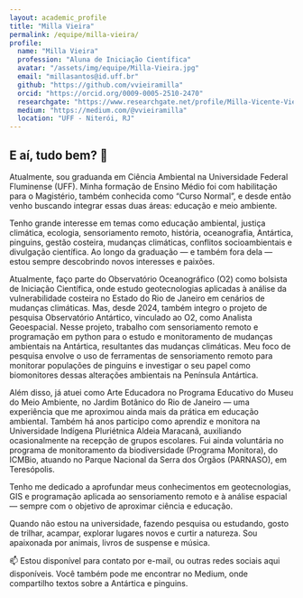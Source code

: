 ```yaml
---
layout: academic_profile
title: "Milla Vieira"
permalink: /equipe/milla-vieira/
profile:
  name: "Milla Vieira"
  profession: "Aluna de Iniciação Científica"
  avatar: "/assets/img/equipe/Milla-Vieira.jpg"
  email: "millasantos@id.uff.br"
  github: "https://github.com/vvieiramilla"
  orcid: "https://orcid.org/0009-0005-2510-2470"
  researchgate: "https://www.researchgate.net/profile/Milla-Vicente-Vieira"
  medium: "https://medium.com/@vvieiramilla"
  location: "UFF - Niterói, RJ"
---
```


## E aí, tudo bem? 🐧

Atualmente, sou graduanda em Ciência Ambiental na Universidade Federal Fluminense (UFF). Minha formação de Ensino Médio foi com habilitação para o Magistério, também conhecida como “Curso Normal”, e desde então venho buscando integrar essas duas áreas: educação e meio ambiente.

Tenho grande interesse em temas como educação ambiental, justiça climática, ecologia, sensoriamento remoto, história, oceanografia, Antártica, pinguins, gestão costeira, mudanças climáticas, conflitos socioambientais e divulgação científica. Ao longo da graduação — e também fora dela — estou sempre descobrindo novos interesses e paixões.

Atualmente, faço parte do Observatório Oceanográfico (O2) como bolsista de Iniciação Científica, onde estudo geotecnologias aplicadas à análise da vulnerabilidade costeira no Estado do Rio de Janeiro em cenários de mudanças climáticas. Mas, desde 2024, também integro o projeto de pesquisa Observatório Antártico, vinculado ao O2, como Analista Geoespacial. Nesse projeto, trabalho com sensoriamento remoto e programação em python para o estudo e monitoramento de mudanças ambientais na Antártica, resultantes das mudanças climáticas. Meu foco de pesquisa envolve o uso de ferramentas de sensoriamento remoto para monitorar populações de pinguins e investigar o seu papel como biomonitores dessas alterações ambientais na Península Antártica.

Além disso, já atuei como Arte Educadora no Programa Educativo do Museu do Meio Ambiente, no Jardim Botânico do Rio de Janeiro — uma experiência que me aproximou ainda mais da prática em educação ambiental. Também há anos participo como aprendiz e monitora na Universidade Indígena Pluriétnica Aldeia Maracanã, auxiliando ocasionalmente na recepção de grupos escolares. Fui ainda voluntária no programa de monitoramento da biodiversidade (Programa Monitora), do ICMBio, atuando no Parque Nacional da Serra dos Órgãos (PARNASO), em Teresópolis.

Tenho me dedicado a aprofundar meus conhecimentos em geotecnologias, GIS e programação aplicada ao sensoriamento remoto e à análise espacial — sempre com o objetivo de aproximar ciência e educação.

Quando não estou na universidade, fazendo pesquisa ou estudando, gosto de trilhar, acampar, explorar lugares novos e curtir a natureza. Sou apaixonada por animais, livros de suspense e música.

📫 Estou disponível para contato por e-mail, ou outras redes sociais aqui disponíveis. Você também pode me encontrar no Medium, onde compartilho textos sobre a Antártica e pinguins.
